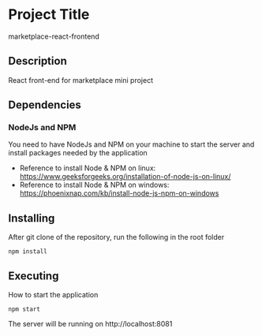 # Project Title

marketplace-react-frontend

## Description

React front-end for marketplace mini project

## Dependencies

### NodeJs and NPM

You need to have NodeJs and NPM on your machine to start the server and install packages needed by the application

- Reference to install Node & NPM on linux: https://www.geeksforgeeks.org/installation-of-node-js-on-linux/
- Reference to install Node & NPM on windows: https://phoenixnap.com/kb/install-node-js-npm-on-windows

## Installing

After git clone of the repository, run the following in the root folder

```
npm install
```

## Executing

How to start the application

```
npm start
```
The server will be running on http://localhost:8081

